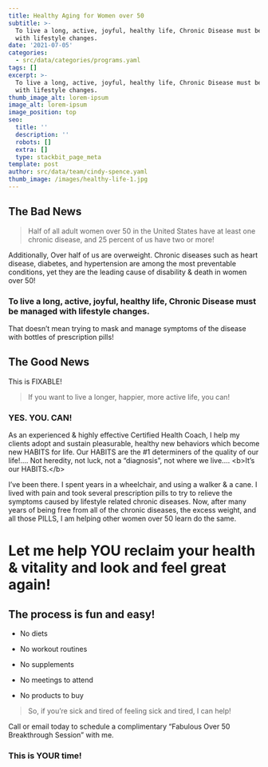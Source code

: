 ```yaml
---
title: Healthy Aging for Women over 50
subtitle: >-
  To live a long, active, joyful, healthy life, Chronic Disease must be managed
  with lifestyle changes.
date: '2021-07-05'
categories:
  - src/data/categories/programs.yaml
tags: []
excerpt: >-
  To live a long, active, joyful, healthy life, Chronic Disease must be managed
  with lifestyle changes.
thumb_image_alt: lorem-ipsum
image_alt: lorem-ipsum
image_position: top
seo:
  title: ''
  description: ''
  robots: []
  extra: []
  type: stackbit_page_meta
template: post
author: src/data/team/cindy-spence.yaml
thumb_image: /images/healthy-life-1.jpg
---
```

## The Bad News

> Half of all adult women over 50 in the United States have at least one
> chronic disease, and 25 percent of us have two or more!

Additionally, Over half of us are
overweight. Chronic diseases such as heart disease, diabetes, and hypertension are
among the most preventable conditions, yet they are the leading cause of disability &
death in women over 50!

### To live a long, active, joyful, healthy life, Chronic Disease must be&#xA;managed with lifestyle changes.

That doesn’t mean trying to mask and manage symptoms
of the disease with bottles of prescription pills!

## The Good News

This is FIXABLE!

> If you want to live a longer, happier, more active life,
> you can!

### YES. YOU. CAN!

As an experienced & highly effective Certified Health Coach,
I help my clients adopt and sustain pleasurable, healthy new behaviors which become new
HABITS for life. Our HABITS are the #1 determiners of the quality of our life!.... Not
heredity, not luck, not a “diagnosis”, not where we live.... \<b>It’s our HABITS.\</b>

I’ve been there. I spent years in a wheelchair, and using a walker & a cane. I lived with pain
and took several prescription pills to try to relieve the symptoms caused by lifestyle
related chronic diseases. Now, after many years of being free from all of the chronic
diseases, the excess weight, and all those PILLS, I am helping other women over 50 learn
do the same.

# Let me help YOU reclaim your health & vitality and look and feel great again!

## &#xA;The process is fun and easy!

*   No diets

*   No workout routines

*   No supplements

*   No meetings to attend

*   No products to buy

> So, if you’re sick and tired of feeling sick and tired, I can help!

Call or email today to
schedule a complimentary “Fabulous Over 50 Breakthrough Session” with me.

### &#xA;This is YOUR time!
